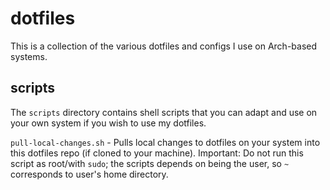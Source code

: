 # dotfiles

This is a collection of the various dotfiles and configs I use on Arch-based systems.

## scripts

The `scripts` directory contains shell scripts that you can adapt and use on your own system if you wish to use my dotfiles.

`pull-local-changes.sh` - Pulls local changes to dotfiles on your system into this dotfiles repo (if cloned to your machine).
Important: Do not run this script as root/with `sudo`; the scripts depends on being the user, so `~` corresponds to user's home directory.
